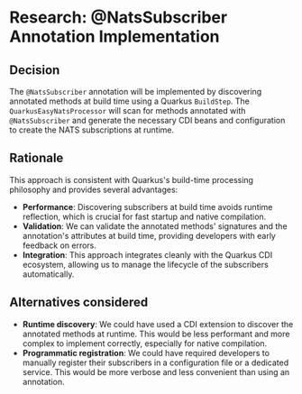 # Research: @NatsSubscriber Annotation Implementation

## Decision

The `@NatsSubscriber` annotation will be implemented by discovering annotated methods at build time using a Quarkus `BuildStep`. The `QuarkusEasyNatsProcessor` will scan for methods annotated with `@NatsSubscriber` and generate the necessary CDI beans and configuration to create the NATS subscriptions at runtime.

## Rationale

This approach is consistent with Quarkus's build-time processing philosophy and provides several advantages:

-   **Performance**: Discovering subscribers at build time avoids runtime reflection, which is crucial for fast startup and native compilation.
-   **Validation**: We can validate the annotated methods' signatures and the annotation's attributes at build time, providing developers with early feedback on errors.
-   **Integration**: This approach integrates cleanly with the Quarkus CDI ecosystem, allowing us to manage the lifecycle of the subscribers automatically.

## Alternatives considered

-   **Runtime discovery**: We could have used a CDI extension to discover the annotated methods at runtime. This would be less performant and more complex to implement correctly, especially for native compilation.
-   **Programmatic registration**: We could have required developers to manually register their subscribers in a configuration file or a dedicated service. This would be more verbose and less convenient than using an annotation.
